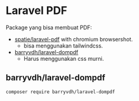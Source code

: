 # Laravel PDF

Package yang bisa membuat PDF:
- [spatie/laravel-pdf](https://github.com/spatie/laravel-pdf) with chromium browsershot. 
	- bisa menggunakan tailwindcss.
- [barryvdh/laravel-dompdf](https://github.com/barryvdh/laravel-dompdf) 
	- Harus menggunakan css murni.


## barryvdh/laravel-dompdf

```bash
composer require barryvdh/laravel-dompdf
```